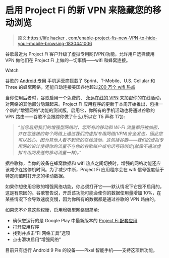 # 启用 Project Fi 的新 VPN 来隐藏您的移动浏览

> 原文:[https://life hacker . com/enable-project-fis-new-VPN-to-hide-your-mobile-browsing-1830441006](https://lifehacker.com/enable-project-fis-new-vpn-to-hide-your-mobile-browsing-1830441006)

谷歌最近为 Project Fi 客户升级了虚拟专用网(VPN)功能，允许用户选择使用 VPN 做他们在 Project Fi 上做的一切事情——wifi 和蜂窝连接。

Watch

谷歌的 [Android 专用](https://fi.google.com/about/phones/) 手机运营商搭载了 Sprint、T-Mobile、U.S. Cellular 和 Three 的蜂窝网络，还能自动连接美国各地超过[200 万个 wifi 热点](https://fi.google.com/about/coverage/)

当你使用后者时，谷歌启用一个免费的、 [永远在线的 VPN](https://support.google.com/nexus/answer/6327199?hl=en) 来加密你的在线活动，对网络的其他部分隐藏起来。Project Fi 应用程序的更新于本周开始推出，包括一个新的“增强网络”功能的测试版。启用它，你所有的手机活动也将通过谷歌的 VPN 路由——谷歌不会跟踪你做了什么(所以它 T5 声称 T7】):

> *“当您启用我们的增强型网络时，您所有的移动和 Wi-Fi 流量都将被加密，并在您连接的每个网络上通过我们的虚拟专用网络(VPN)安全发送，因此您可以放心，因为其他人看不到您的在线活动。这包括谷歌——我们的虚拟专用网的设计使得你的流量不与你的谷歌账户或电话号码绑定(就像不通过虚拟专用网发送的移动流量一样)。”*

据谷歌称，当你的设备在蜂窝数据和 wifi 热点之间切换时，增强的网络功能还应该减少连接停机时间。为了减少中断，Project Fi 应用程序会在 wifi 信号强度低于特定阈值时打开您的移动数据。

如果你想使用谷歌的增强网络功能，你必须打开它——默认情况下它是不启用的，这是有原因的。谷歌警告说，开启该功能可能会使你的数据使用量增加 10%，在某些情况下会导致速度变慢，因为你所有的数据都是通过谷歌的 VPN 路由的。

如果您不介意这些权衡，启用增强型网络很简单:

*   确保您运行的是 Google Play 中最新版本的 [Project Fi 配套应用](https://play.google.com/store/apps/details?id=com.google.android.apps.tycho&hl=en_US)
*   打开应用程序
*   找到并点击“Fi 网络工具”选项
*   点击滑块启用“增强网络”

目前只有运行 Android 9 Pie 的设备——Pixel 智能手机——支持这项新功能。
